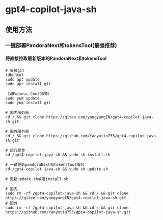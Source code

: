 # gpt4-copilot-java-sh

## 使用方法

### 一键部署PandoraNext和tokensTool(最强推荐)

#### 将直接拉取最新版本的PandoraNext和tokensTool

```
# 安装git
(Ubuntu)
sudo apt update
sudo apt install git

（如Fedora、CentOS等）
sudo yum update
sudo yum install git

# 国内服务器
cd / && git clone https://gitee.com/yangyangEN/gpt4-copilot-java-sh.git

# 国外服务器
cd / && git clone https://github.com/Yanyutin753/gpt4-copilot-java-sh.git

# 运行脚本
cd /gpt4-copilot-java-sh && sudo sh install.sh

# 一键更新pandoraNext和tokensTool服务
cd /gpt4-copilot-java-sh && sudo sh update.sh

# 更新update.sh或者install.sh

# 国内
sudo rm -rf /gpt4-copilot-java-sh && cd / && git clone https://gitee.com/yangyangEN/gpt4-copilot-java-sh.git
# 国外
sudo rm -rf /gpt4-copilot-java-sh && cd / && git clone https://github.com/Yanyutin753/gpt4-copilot-java-sh.git
```
